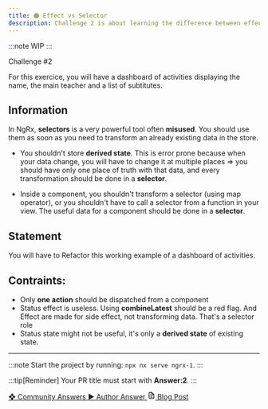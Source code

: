 ```yaml
---
title: 🟠 Effect vs Selector
description: Challenge 2 is about learning the difference between effects and selectors in NgRx
---
```


:::note
WIP
:::

<div class="chip">Challenge #2</div>

For this exercice, you will have a dashboard of activities displaying the name, the main teacher and a list of subtitutes.

## Information

In NgRx, **selectors** is a very powerful tool often **misused**. You should use them as soon as you need to transform an already existing data in the store.

- You shouldn't store **derived state**. This is error prone because when your data change, you will have to change it at multiple places => you should have only one place of truth with that data, and every transformation should be done in a **selector**.

- Inside a component, you shouldn't transform a selector (using map operator), or you shouldn't have to call a selector from a function in your view. The useful data for a component should be done in a **selector**.

## Statement

You will have to Refactor this working example of a dashboard of activities.

## Contraints:

- Only **one action** should be dispatched from a component
- Status effect is useless. Using **combineLatest** should be a red flag. And Effect are made for side effect, not transforming data. That's a selector role
- Status state might not be useful, it's only a **derived state** of existing state.

---

:::note
Start the project by running: `npx nx serve ngrx-1`.
:::

:::tip[Reminder]
Your PR title must start with <b>Answer:2</b>.
:::

<div class="article-footer">
  <a
    href="https://github.com/tomalaforge/angular-challenges/pulls?q=label%3A2+label%3Aanswer"
    alt="Effect vs Selector community solutions">
    ❖ Community Answers
  </a>
  <a
    href='https://github.com/tomalaforge/angular-challenges/pulls?q=label%3A2+label%3A'
    alt="Effect vs Selector solution author">
    ▶︎ Author Answer
  </a>
  <a
    href='https://medium.com/@thomas.laforge/ngrx-effect-vs-reducer-vs-selector-58337ab59043'
    target="_blank"
    rel="noopener noreferrer"
    alt="Effect vs Selector blog article">
    <svg aria-hidden="true" class="astro-yzt5nm4y astro-lq7oo3uf" width="16" height="16" viewBox="0 0 24 24" fill="currentColor" style="--sl-icon-size: 1.5rem;"><path d="M9 10h1a1 1 0 1 0 0-2H9a1 1 0 0 0 0 2Zm0 2a1 1 0 0 0 0 2h6a1 1 0 0 0 0-2H9Zm11-3.06a1.3 1.3 0 0 0-.06-.27v-.09c-.05-.1-.11-.2-.19-.28l-6-6a1.07 1.07 0 0 0-.28-.19h-.09a.88.88 0 0 0-.33-.11H7a3 3 0 0 0-3 3v14a3 3 0 0 0 3 3h10a3 3 0 0 0 3-3V8.94Zm-6-3.53L16.59 8H15a1 1 0 0 1-1-1V5.41ZM18 19a1 1 0 0 1-1 1H7a1 1 0 0 1-1-1V5a1 1 0 0 1 1-1h5v3a3 3 0 0 0 3 3h3v9Zm-3-3H9a1 1 0 0 0 0 2h6a1 1 0 0 0 0-2Z"></path></svg>
     Blog Post
  </a>
</div>
